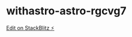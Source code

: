 # withastro-astro-rgcvg7

[Edit on StackBlitz ⚡️](https://stackblitz.com/edit/withastro-astro-rgcvg7)